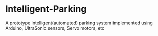 # Intelligent-Parking
A prototype intelligent(automated) parking system implemented using Arduino, UltraSonic sensors, Servo motors, etc
